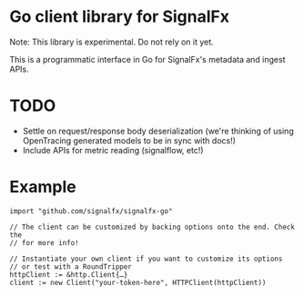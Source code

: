# Go client library for SignalFx

Note: This library is experimental. Do not rely on it yet.

This is a programmatic interface in Go for SignalFx's metadata and ingest APIs.

# TODO

* Settle on request/response body deserialization (we're thinking of using OpenTracing generated models to be in sync with docs!)
* Include APIs for metric reading (signalflow, etc!)

# Example

```
import "github.com/signalfx/signalfx-go"

// The client can be customized by backing options onto the end. Check the
// for more info!

// Instantiate your own client if you want to customize its options
// or test with a RoundTripper
httpClient := &http.Client{…}
client := new Client("your-token-here", HTTPClient(httpClient))
```
